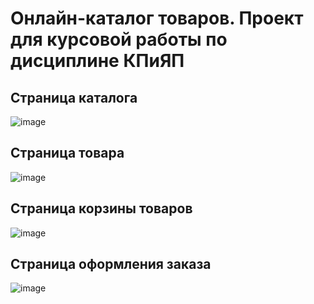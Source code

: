 # Онлайн-каталог товаров. Проект для курсовой работы по дисциплине КПиЯП
## Страница каталога
![image](https://github.com/l1rrichansky/online-catalog/assets/85824228/3fc06ae2-1aa7-4341-a7ec-1e606b07a120)
## Страница товара
![image](https://github.com/l1rrichansky/online-catalog/assets/85824228/fbf7ad7b-a613-4b6d-971c-d86ae16900d5)
## Страница корзины товаров
![image](https://github.com/l1rrichansky/online-catalog/assets/85824228/35c96d14-2c70-496c-8411-15ffcb06a409)
## Страница оформления заказа
![image](https://github.com/l1rrichansky/online-catalog/assets/85824228/c71d8c68-b5f4-49fc-a3f2-38841f7575aa)
